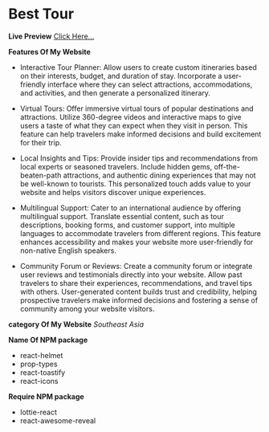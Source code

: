 # Best Tour

**Live Preview** [Click Here...](https://assignment-10-5fcf9.web.app/)


**Features Of My Website**

* Interactive Tour Planner: Allow users to create custom itineraries based on their interests, budget, and duration of stay. Incorporate a user-friendly interface where they can select attractions, accommodations, and activities, and then generate a personalized itinerary.

* Virtual Tours: Offer immersive virtual tours of popular destinations and attractions. Utilize 360-degree videos and interactive maps to give users a taste of what they can expect when they visit in person. This feature can help travelers make informed decisions and build excitement for their trip.

* Local Insights and Tips: Provide insider tips and recommendations from local experts or seasoned travelers. Include hidden gems, off-the-beaten-path attractions, and authentic dining experiences that may not be well-known to tourists. This personalized touch adds value to your website and helps visitors discover unique experiences.

* Multilingual Support: Cater to an international audience by offering multilingual support. Translate essential content, such as tour descriptions, booking forms, and customer support, into multiple languages to accommodate travelers from different regions. This feature enhances accessibility and makes your website more user-friendly for non-native English speakers.

* Community Forum or Reviews: Create a community forum or integrate user reviews and testimonials directly into your website. Allow past travelers to share their experiences, recommendations, and travel tips with others. User-generated content builds trust and credibility, helping prospective travelers make informed decisions and fostering a sense of community among your website visitors.

**category Of My Website**
*Southeast Asia*

**Name Of NPM package**
* react-helmet
* prop-types
* react-toastify
* react-icons

**Require NPM package**
* lottie-react
* react-awesome-reveal
